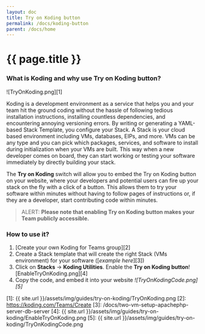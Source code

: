 ```yaml
---
layout: doc
title: Try on Koding button
permalink: /docs/koding-button
parent: /docs/home
---
```


# {{ page.title }}

### What is Koding and why use Try on Koding button?

![TryOnKoding.png][1]

Koding is a development environment as a service that helps you and your team hit the ground coding without the hassle of following tedious installation instructions, installing countless dependencies, and encountering annoying versioning errors. By writing or generating a YAML-based Stack Template, you configure your Stack. A Stack is your cloud based environment including VMs, databases, EIPs, and more. VMs can be any type and you can pick which packages, services, and software to install during initialization when your VMs are built. This way when a new developer comes on board, they can start working or testing your software immediately by directly building your stack.

The **Try on Koding** switch will allow you to embed the Try on Koding button on your website, where your developers and potential users can fire up your stack on the fly with a click of a button. This allows them to try your software within minutes without having to follow pages of instructions or, if they are a developer, start contributing code within minutes.

> ALERT: **Please note that enabling Try on Koding button makes your Team publicly accessible.**

### How to use it?

1. [Create your own Koding for Teams group][2]
2. Create a Stack template that will create the right Stack (VMs environment) for your software ([_example here_][3])
3. Click on **Stacks** -> **Koding Utilities**. Enable the **Try on Koding button**![EnableTryOnKoding.png][4]
4. Copy the code, and embed it into your website
  _![TryOnKodingCode.png][5]_

[1]: {{ site.url }}/assets/img/guides/try-on-koding/TryOnKoding.png
[2]: https://koding.com/Teams/Create
[3]: /docs/two-vm-setup-apachephp-server-db-server
[4]: {{ site.url }}/assets/img/guides/try-on-koding/EnableTryOnKoding.png
[5]: {{ site.url }}/assets/img/guides/try-on-koding/TryOnKodingCode.png
